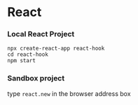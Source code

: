 # React

### Local React Project
```bazaar
npx create-react-app react-hook
cd react-hook
npm start
```

### Sandbox project
type `react.new` in the browser address box
